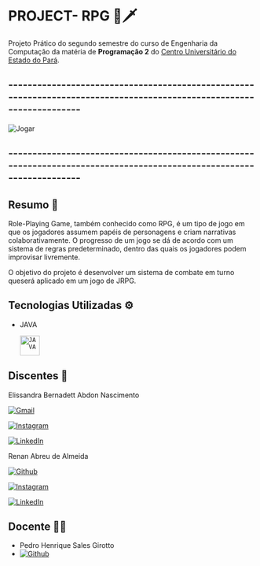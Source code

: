 # PROJECT- RPG 🔮🗡

Projeto Prático do segundo semestre do curso de Engenharia da Computação da matéria de **Programação 2** do [Centro Universitário do Estado do Pará](https://www.cesupa.br/).



## ---------------------------------------------------------------------------------------------------------------------
![Jogar](https://img.freepik.com/vetores-gratis/sala-de-jogador-plana-organica-ilustrada_23-2148919928.jpg)
## ---------------------------------------------------------------------------------------------------------------------


## Resumo :open_book:

Role-Playing Game, também conhecido como RPG, é um tipo de jogo em que os jogadores assumem papéis de personagens e criam narrativas colaborativamente. O progresso de um jogo se dá de acordo com um sistema de regras predeterminado, dentro das quais os jogadores podem improvisar livremente.

O objetivo do projeto é desenvolver um sistema de combate em turno queserá aplicado em um jogo de JRPG.

## Tecnologias Utilizadas :gear:
- JAVA

  <code><img   width="40px" src="https://cdn.jsdelivr.net/gh/devicons/devicon/icons/java/java-original.svg" title = "JAVA"/></code>

## Discentes :pushpin:

Elissandra Bernadett Abdon Nascimento

   [![Gmail](https://img.shields.io/badge/Gmail-D14836?style=for-the-badge&logo=gmail&logoColor=white)](mailto:)
   
   [![Instagram](https://img.shields.io/badge/Instagram-E4405F?style=for-the-badge&logo=instagram&logoColor=white)](https://www.instagram.com/elissandra.__/)

   [![LinkedIn](https://img.shields.io/badge/LinkedIn-0077B5?style=for-the-badge&logo=linkedin&logoColor=white)](https://www.linkedin.com/in/elissandra-nascimento-32b578268/)



Renan Abreu de Almeida

   [![Github](https://img.shields.io/badge/GitHub-100000?style=for-the-badge&logo=github&logoColor=white)](https://github.com/RenanAbreu09)
   
   [![Instagram](https://img.shields.io/badge/Instagram-E4405F?style=for-the-badge&logo=instagram&logoColor=white)](https://www.instagram.com/renan_abr/)

   [![LinkedIn](https://img.shields.io/badge/LinkedIn-0077B5?style=for-the-badge&logo=linkedin&logoColor=white)](https://www.linkedin.com/in/renan-abreu-de-almeida-1b9b38290/)
  
## Docente :man_teacher: 

- Pedro Henrique Sales Girotto
- [![Github](https://img.shields.io/badge/GitHub-100000?style=for-the-badge&logo=github&logoColor=white)](https://github.com/PedroGirotto)
